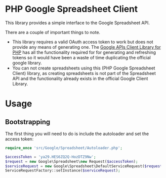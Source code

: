 # PHP Google Spreadsheet Client

This library provides a simple interface to the Google Spreadsheet API.

There are a couple of important things to note.

* This library requires a valid OAuth access token to work but does not provide any means of generating one. The [Google APIs Client Library for PHP](https://code.google.com/p/google-api-php-client/) has all the functionality required for for generating and refreshing tokens so it would have been a waste of time duplicating the official google library.
* You can not create spreadsheets using this (PHP Google Spreadsheet Client) library, as creating spreadsheets is not part of the Spreadsheet API and the functionality already exists in the official Google Client Library.

# Usage

## Bootstrapping

The first thing you will need to do is include the autoloader and set the access token:

```php
require_once 'src/Google/Spreadsheet/Autoloader.php';

$accessToken = 'ya29.HES6ZQ2Q-HozDTZ9Nw';
$request = new Google\Spreadsheet\new Request($accessToken);
$serviceRequest = new Google\Spreadsheet\DefaultServiceRequest($request);
ServiceRequestFactory::setInstance($serviceRequest);
```

